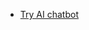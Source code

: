 <script src="https://cloud.google.com/ai/gen-app-builder/client?hl=en_US"></script>
<!-- Search widget element is not visible by default -->
<gen-search-widget
  configId="c83ab112-763c-4105-ab19-2a01287e6344"
  triggerId="searchWidgetTrigger">
</gen-search-widget>

<!-- Element that opens the widget on click. It does not have to be an input 
<input placeholder="Search here" id="searchWidgetTrigger" /> 
-->
<ul class="button-grid"><li class="button-grid__item"><a href="academics/index.html" class="block__button button_solid_pink" >Try AI chatbot</a></li></ul>
